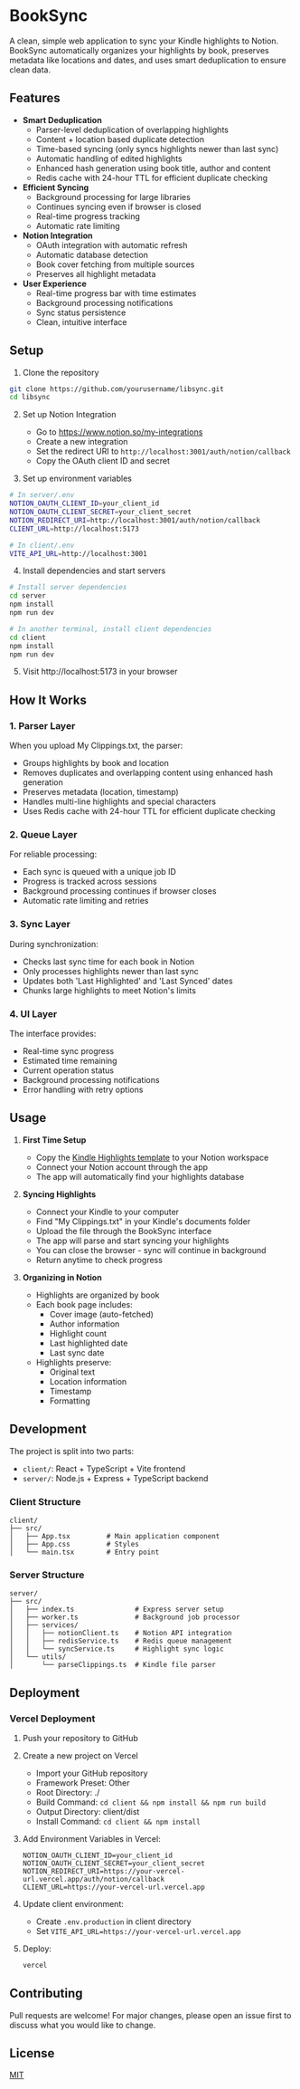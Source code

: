 # BookSync

A clean, simple web application to sync your Kindle highlights to Notion. BookSync automatically organizes your highlights by book, preserves metadata like locations and dates, and uses smart deduplication to ensure clean data.

## Features

- **Smart Deduplication**
  - Parser-level deduplication of overlapping highlights
  - Content + location based duplicate detection
  - Time-based syncing (only syncs highlights newer than last sync)
  - Automatic handling of edited highlights
  - Enhanced hash generation using book title, author and content
  - Redis cache with 24-hour TTL for efficient duplicate checking
- **Efficient Syncing**
  - Background processing for large libraries
  - Continues syncing even if browser is closed
  - Real-time progress tracking
  - Automatic rate limiting
- **Notion Integration**
  - OAuth integration with automatic refresh
  - Automatic database detection
  - Book cover fetching from multiple sources
  - Preserves all highlight metadata
- **User Experience**
  - Real-time progress bar with time estimates
  - Background processing notifications
  - Sync status persistence
  - Clean, intuitive interface

## Setup

1. Clone the repository
```bash
git clone https://github.com/yourusername/libsync.git
cd libsync
```

2. Set up Notion Integration
   - Go to https://www.notion.so/my-integrations
   - Create a new integration
   - Set the redirect URI to `http://localhost:3001/auth/notion/callback`
   - Copy the OAuth client ID and secret

3. Set up environment variables
```bash
# In server/.env
NOTION_OAUTH_CLIENT_ID=your_client_id
NOTION_OAUTH_CLIENT_SECRET=your_client_secret
NOTION_REDIRECT_URI=http://localhost:3001/auth/notion/callback
CLIENT_URL=http://localhost:5173

# In client/.env
VITE_API_URL=http://localhost:3001
```

4. Install dependencies and start servers
```bash
# Install server dependencies
cd server
npm install
npm run dev

# In another terminal, install client dependencies
cd client
npm install
npm run dev
```

5. Visit http://localhost:5173 in your browser

## How It Works

### 1. Parser Layer
When you upload My Clippings.txt, the parser:
- Groups highlights by book and location
- Removes duplicates and overlapping content using enhanced hash generation
- Preserves metadata (location, timestamp)
- Handles multi-line highlights and special characters
- Uses Redis cache with 24-hour TTL for efficient duplicate checking

### 2. Queue Layer
For reliable processing:
- Each sync is queued with a unique job ID
- Progress is tracked across sessions
- Background processing continues if browser closes
- Automatic rate limiting and retries

### 3. Sync Layer
During synchronization:
- Checks last sync time for each book in Notion
- Only processes highlights newer than last sync
- Updates both 'Last Highlighted' and 'Last Synced' dates
- Chunks large highlights to meet Notion's limits

### 4. UI Layer
The interface provides:
- Real-time sync progress
- Estimated time remaining
- Current operation status
- Background processing notifications
- Error handling with retry options

## Usage

1. **First Time Setup**
   - Copy the [Kindle Highlights template](https://ajiteshgogoi.notion.site/182089fab37880bebf22e98f12c1ba1b?v=182089fab3788167a0e8000c719a4d5a) to your Notion workspace
   - Connect your Notion account through the app
   - The app will automatically find your highlights database

2. **Syncing Highlights**
   - Connect your Kindle to your computer
   - Find "My Clippings.txt" in your Kindle's documents folder
   - Upload the file through the BookSync interface
   - The app will parse and start syncing your highlights
   - You can close the browser - sync will continue in background
   - Return anytime to check progress

3. **Organizing in Notion**
   - Highlights are organized by book
   - Each book page includes:
     - Cover image (auto-fetched)
     - Author information
     - Highlight count
     - Last highlighted date
     - Last sync date
   - Highlights preserve:
     - Original text
     - Location information
     - Timestamp
     - Formatting

## Development

The project is split into two parts:

- `client/`: React + TypeScript + Vite frontend
- `server/`: Node.js + Express + TypeScript backend

### Client Structure

```
client/
├── src/
│   ├── App.tsx         # Main application component
│   ├── App.css         # Styles
│   └── main.tsx        # Entry point
```

### Server Structure

```
server/
├── src/
│   ├── index.ts               # Express server setup
│   ├── worker.ts              # Background job processor
│   ├── services/
│   │   ├── notionClient.ts    # Notion API integration
│   │   ├── redisService.ts    # Redis queue management
│   │   └── syncService.ts     # Highlight sync logic
│   └── utils/
│       └── parseClippings.ts  # Kindle file parser
```

## Deployment

### Vercel Deployment

1. Push your repository to GitHub

2. Create a new project on Vercel
   - Import your GitHub repository
   - Framework Preset: Other
   - Root Directory: ./
   - Build Command: `cd client && npm install && npm run build`
   - Output Directory: client/dist
   - Install Command: `cd client && npm install`

3. Add Environment Variables in Vercel:
   ```
   NOTION_OAUTH_CLIENT_ID=your_client_id
   NOTION_OAUTH_CLIENT_SECRET=your_client_secret
   NOTION_REDIRECT_URI=https://your-vercel-url.vercel.app/auth/notion/callback
   CLIENT_URL=https://your-vercel-url.vercel.app
   ```

4. Update client environment:
   - Create `.env.production` in client directory
   - Set `VITE_API_URL=https://your-vercel-url.vercel.app`

5. Deploy:
   ```bash
   vercel
   ```

## Contributing

Pull requests are welcome! For major changes, please open an issue first to discuss what you would like to change.

## License

[MIT](LICENSE)
